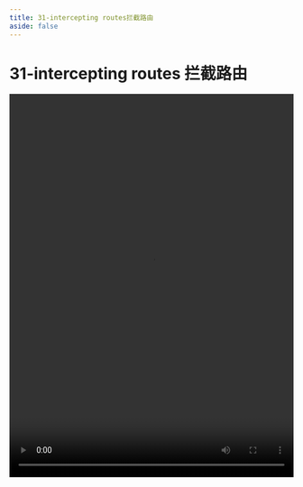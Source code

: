 ```yaml
---
title: 31-intercepting routes拦截路由
aside: false
---
```


# 31-intercepting routes 拦截路由

<video autoplay src="http://qn.chinavanes.com/nextjs14/31-intercepting routes拦截路由.mp4" controls controlsList="nodownload" width="100%" height="680"/>
